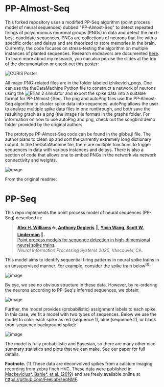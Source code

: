 # PP-Almost-Seq
This forked repository uses a modified PP-Seq algorithm (point process model of neural sequences) dubbed "PP-Almost-Seq" to detect repeated firings of polychronous neuronal groups (PNGs) in data and detect the next-best-candidate sequences. PNGs are collections of neurons that fire with a specific order and delays and are theorized to store memories in the brain. Currently, the code focuses on stress-testing the algorithm on multiple instances of planted sequences. Research endeavors are documented [here](https://docs.google.com/document/d/135YVOKIUejlhzhcud6MMVL1u-tEZETtClIymirDUmZI/edit?usp=sharing). To learn more about my research, you can also peruse the slides at the top of the documentation or check out this poster:

![CURIS Poster](https://user-images.githubusercontent.com/71671264/192898451-d4bb3005-c925-4b3b-bca7-b3feebbce70a.png)

All major PNG-related files are in the folder labeled izhikevich_pngs. One can use the theDataMachine Python file to construct a network of neurons using the ![Brian 2](https://brian2.readthedocs.io/en/stable/) simulator and export the spike data into a suitable format for PP-(Almost-)Seq. The png and autoPng files use the PP-Almost-Seq algorithm to cluster spike data into sequences. autoPng allows the user to analyze multiple spike data files in one runthrough, and both save the resulting graph as a png (the image file format) in the graphs folder. For information on how to use autoPng and png, check out the songbird demo folder provided by the original authors.

The prototype PP-Almost-Seq code can be found in the gibbs.jl file. The author plans to clean up and sort the currently extremely long dictionary output. In the theDataMachine file, there are multiple functions to trigger sequences in data with various instances and delays. There is also a section of code that allows one to embed PNGs in the network via network connectivity and weights.

![image](https://user-images.githubusercontent.com/71671264/180329747-99292855-f9f2-4615-a699-5ce7eaad1616.png)


From the original readme:

# PP-Seq

This repo implements the point process model of neural sequences (PP-Seq) described in:

> **[Alex H. Williams](https://alexhwilliams.info) :coffee:, [Anthony Degleris](https://degleris1.github.io/) :sunrise_over_mountains:, [Yixin Wang](http://people.eecs.berkeley.edu/~ywang/), [Scott W. Linderman](https://web.stanford.edu/~swl1/) :loudspeaker:.**
> <br>[Point process models for sequence detection in high-dimensional neural spike trains](https://arxiv.org/abs/2010.04875).
> <br> *Neural Information Processing Systems 2020*, Vancouver, CA.

This model aims to identify sequential firing patterns in neural spike trains in an unsupervised manner.
For example, consider the spike train below<sup>(1)</sup>:

![image](https://user-images.githubusercontent.com/636625/94763493-36bc0400-035f-11eb-95b7-40f583ed599b.png)

By eye, we see no obvious structure in these data. However, by re-ordering the neurons according to PP-Seq's inferred sequences, we obtain:

![image](https://user-images.githubusercontent.com/636625/94767663-ee521580-0361-11eb-8729-de9eee1ab7d9.png)

Further, the model provides (probabilistic) assignment labels to each spike. In this case, we fit a model with two types of sequences. Below we use the model to color each spike as red (sequence 1), blue (sequence 2), or black (non-sequence background spike):

![image](https://user-images.githubusercontent.com/636625/94767637-db3f4580-0361-11eb-89dd-28fd8a25c468.png)

The model is fully probabilistic and Bayesian, so there are many other nice summary statistics and plots that we can make. See our paper for full details.

**Footnote.** (1) These data are deconvolved spikes from a calcium imaging recording from zebra finch HVC. These data were published in [Mackevicius*, Bahle*, et al. (2019)](https://elifesciences.org/articles/38471) and are freely available online at https://github.com/FeeLab/seqNMF.
